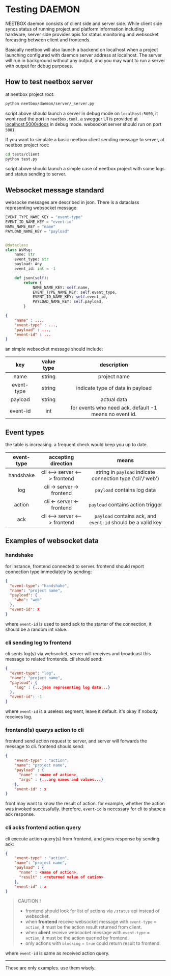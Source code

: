 # Testing DAEMON

NEETBOX daemon consists of client side and server side. While client side syncs status of running project and platform information including hardware, server side provides apis for status monitoring and websocket forcasting between client and frontends.

Basically neetbox will also launch a backend on localhost when a project launching configured with daemon server address at localhost. The server will run in background without any output, and you may want to run a server with output for debug purposes.

## How to test neetbox server

at neetbox project root:

```bash
python neetbox/daemon/server/_server.py
```

script above should launch a server in debug mode on `localhost:5000`, it wont read the port in `neetbox.toml`. a swegger UI is provided at [localhost:5000/docs](http://127.0.0.1:5000/docs) in debug mode. websocket server should run on port `5001`.

If you want to simulate a basic neetbox client sending message to server, at neetbox project root:

```bash
cd tests/client
python test.py
```

script above should launch a simple case of neetbox project with some logs and status sending to server.

## Websocket message standard

websocke messages are described in json. There is a dataclass representing websocket message:

```python
EVENT_TYPE_NAME_KEY = "event-type"
EVENT_ID_NAME_KEY = "event-id"
NAME_NAME_KEY = "name"
PAYLOAD_NAME_KEY = "payload"


@dataclass
class WsMsg:
    name: str
    event_type: str
    payload: Any
    event_id: int = -1

    def json(self):
        return {
            NAME_NAME_KEY: self.name,
            EVENT_TYPE_NAME_KEY: self.event_type,
            EVENT_ID_NAME_KEY: self.event_id,
            PAYLOAD_NAME_KEY: self.payload,
        }
```

```json
{
    "name" : ...,
    "event-type" : ...,
    "payload" : ...,
    "event-id" : ...
}
```

an simple websocket message should include:

|    key     | value type |                      description                       |
| :--------: | :--------: | :----------------------------------------------------: |
|    name    |   string   |                      project name                      |
| event-type |   string   |            indicate type of data in payload            |
|  payload   |   string   |                      actual data                       |
|  event-id  |    int     | for events who need ack. default -1 means no event id. |

## Event types

the table is increasing. a frequent check would keep you up to date.

| event-type |      accepting direction      |                            means                             |
| :--------: | :---------------------------: | :----------------------------------------------------------: |
| handshake  | cli <--> server <--> frontend |  string in `payload` indicate connection type ('cli'/'web')  |
|    log     |   cli -> server -> frontend   |                 `payload` contains log data                  |
|   action   |   cli <- server <- frontend   |              `payload` contains action trigger               |
|    ack     | cli <--> server <--> frontend | `payload` contains ack, and `event-id` should be a valid key |

## Examples of websocket data

### handshake

for instance, frontend connected to server. frontend should report connection type immediately by sending:

```json
{
  "event-type": "handshake",
  "name": "project name",
  "payload": {
    "who": "web"
  },
  "event-id": X
}
```

where `event-id` is used to send ack to the starter of the connection, it should be a random int value.

### cli sending log to frontend

cli sents log(s) via websocket, server will receives and broadcast this message to related frontends. cli should send:

```json
{
  "event-type": "log",
  "name": "project name",
  "payload": {
    "log" : {...json representing log data...}
  },
  "event-id": -1
}
```

where `event-id` is a useless segment, leave it default. it's okay if nobody receives log.

### frontend(s) querys action to cli

frontend send action request to server, and server will forwards the message to cli. frontend should send:

```json
{
    "event-type" : "action",
    "name": "project name",
    "payload" : {
      "name" : <name of action>,
      "args" : {...arg names and values...}
    },
    "event-id" : x
}
```

front may want to know the result of action. for example, whether the action was invoked successfully. therefore, `event-id` is necessary for cli to shape a ack response.

### cli acks frontend action query

cli execute action query(s) from frontend, and gives response by sending ack:

```json
{
    "event-type" : "action",
    "name": "project name",
    "payload" : {
      "name" : <name of action>,
      "result" : <returned value of cation>
    },
    "event-id" : x
}
```

> CAUTION !
>
> - frontend should look for list of actions via `/status` api instead of websocket.
> - when **frontend** receive websocket message with `event-type` = `action`, it must be the action result returned from client.
> - when **client** receive websocket message with `event-type` = `action`, it must be the action queried by frontend.
> - only actions with `blocking` = `true` could return result to frontend.

where `event-id` is same as received action query.

---

Those are only examples. use them wisely.
